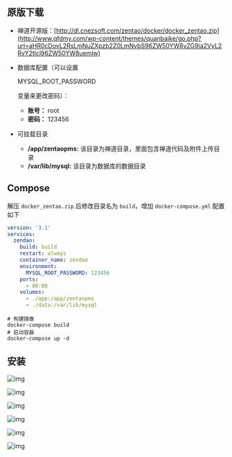 ## 原版下载

- 禅道开源版：[http://dl.cnezsoft.com/zentao/docker/docker_zentao.zip](http://www.qfdmy.com/wp-content/themes/quanbaike/go.php?url=aHR0cDovL2RsLmNuZXpzb2Z0LmNvbS96ZW50YW8vZG9ja2VyL2RvY2tlcl96ZW50YW8uemlw)

- 数据库配置（可以设置

   

  MYSQL_ROOT_PASSWORD

   

  变量来更改密码）：

  - **账号：** root
  - **密码：** 123456

- 可挂载目录

  - **/app/zentaopms:** 该目录为禅道目录，里面包含禅道代码及附件上传目录
  - **/var/lib/mysql:** 该目录为数据库的数据目录

## Compose

解压 `docker_zentao.zip` 后修改目录名为 `build`，增加 `docker-compose.yml` 配置如下

```yml
version: '3.1'
services:
  zendao:
    build: build
    restart: always
    container_name: zendao
    environment:
      MYSQL_ROOT_PASSWORD: 123456
    ports:
      - 80:80
    volumes:
      - ./app:/app/zentaopms
      - ./data:/var/lib/mysql
```



```shell
# 构建镜像
docker-compose build
# 启动容器
docker-compose up -d
```

## 安装

![img](http://www.qfdmy.com/wp-content/uploads/2019/08/f37717b6bb13751.png)

![img](http://www.qfdmy.com/wp-content/uploads/2019/08/95558392ae01995.png)

![img](http://www.qfdmy.com/wp-content/uploads/2019/08/850d95752936790.png)

![img](http://www.qfdmy.com/wp-content/uploads/2019/08/76867bdf741a6d9.png)

![img](http://www.qfdmy.com/wp-content/uploads/2019/08/b3638ed12ea7cd8.png)

![img](http://www.qfdmy.com/wp-content/uploads/2019/08/9ca8a541031cfa9.png)
